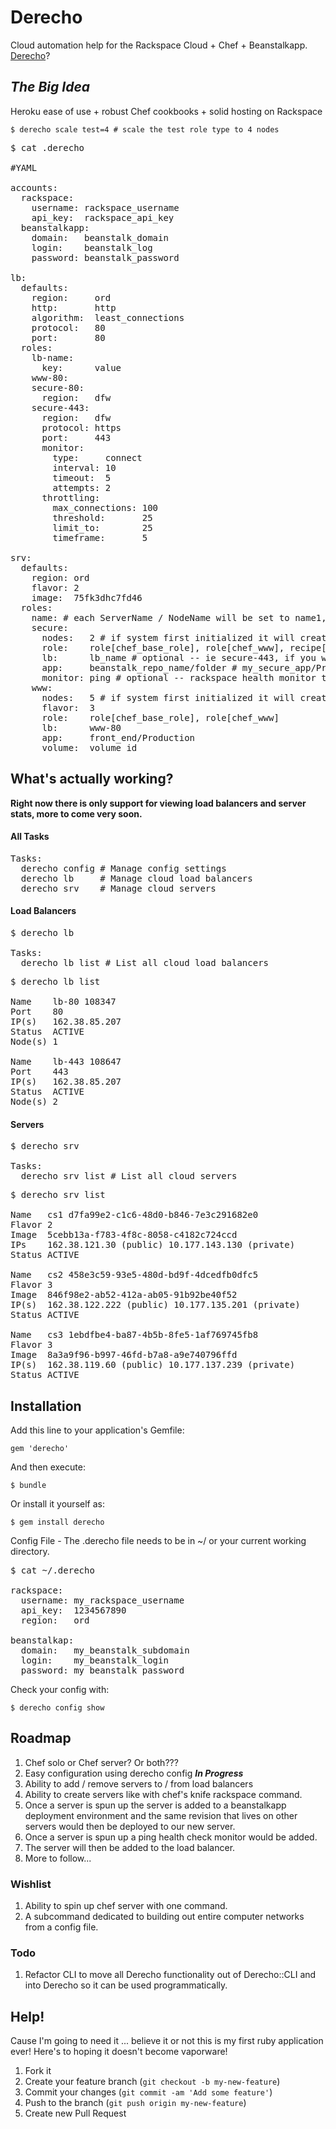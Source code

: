 # Derecho

Cloud automation help for the Rackspace Cloud + Chef + Beanstalkapp.  <a href="http://en.wikipedia.org/wiki/Derecho" target="_blank">Derecho</a>?

## <b><i>The Big Idea</i></b>
Heroku ease of use + robust Chef cookbooks + solid hosting on Rackspace
```
$ derecho scale test=4 # scale the test role type to 4 nodes
```
<pre>
$ cat .derecho

#YAML

accounts:
  rackspace:
    username: rackspace_username
    api_key:  rackspace_api_key
  beanstalkapp:
    domain:   beanstalk_domain
    login:    beanstalk_log
    password: beanstalk_password

lb:
  defaults:
    region:     ord
    http:       http
    algorithm:  least_connections
    protocol:   80
    port:       80
  roles:
    lb-name: 
      key:      value
    www-80:
    secure-80:
      region:   dfw
    secure-443:
      region:   dfw
      protocol: https
      port:     443
      monitor:
        type:     connect
        interval: 10
        timeout:  5
        attempts: 2
      throttling:
        max_connections: 100
        threshold:       25
        limit_to:        25
        timeframe:       5
    
srv:
  defaults:
    region: ord
    flavor: 2
    image:  75fk3dhc7fd46
  roles:
    name: # each ServerName / NodeName will be set to name1, name2, name3 etc
    secure:
      nodes:   2 # if system first initialized it will create 2 nodes
      role:    role[chef_base_role], role[chef_www], recipe[mod_ssl]
      lb:      lb_name # optional -- ie secure-443, if you want to attach to a load balancer
      app:     beanstalk_repo_name/folder # my_secure_app/Production
      monitor: ping # optional -- rackspace health monitor type
    www:
      nodes:   5 # if system first initialized it will create 5 nodes
      flavor:  3
      role:    role[chef_base_role], role[chef_www]
      lb:      www-80
      app:     front_end/Production
      volume:  volume_id
</pre>

## What's actually working?

<b>Right now there is only support for viewing load balancers and server stats, more to come very soon.</b>

#### All Tasks
<pre>
Tasks:
  derecho config # Manage config settings
  derecho lb     # Manage cloud load balancers
  derecho srv    # Manage cloud servers
</pre>

#### Load Balancers
<pre>
$ derecho lb

Tasks:
  derecho lb list # List all cloud load balancers
</pre>

<pre>
$ derecho lb list

Name    lb-80 108347
Port    80
IP(s)   162.38.85.207
Status  ACTIVE
Node(s) 1

Name    lb-443 108647
Port    443
IP(s)   162.38.85.207
Status  ACTIVE
Node(s) 2
</pre>

#### Servers
<pre>
$ derecho srv

Tasks:
  derecho srv list # List all cloud servers
</pre>

<pre>
$ derecho srv list

Name   cs1 d7fa99e2-c1c6-48d0-b846-7e3c291682e0
Flavor 2
Image  5cebb13a-f783-4f8c-8058-c4182c724ccd
IPs    162.38.121.30 (public) 10.177.143.130 (private)
Status ACTIVE

Name   cs2 458e3c59-93e5-480d-bd9f-4dcedfb0dfc5
Flavor 3
Image  846f98e2-ab52-412a-ab05-91b92be40f52
IP(s)  162.38.122.222 (public) 10.177.135.201 (private)
Status ACTIVE

Name   cs3 1ebdfbe4-ba87-4b5b-8fe5-1af769745fb8
Flavor 3
Image  8a3a9f96-b997-46fd-b7a8-a9e740796ffd
IP(s)  162.38.119.60 (public) 10.177.137.239 (private)
Status ACTIVE
</pre>

## Installation

Add this line to your application's Gemfile:

    gem 'derecho'

And then execute:

    $ bundle

Or install it yourself as:

    $ gem install derecho

Config File - The .derecho file needs to be in ~/ or your current working directory.
<pre>
$ cat ~/.derecho    

rackspace:
  username: my_rackspace_username
  api_key:  1234567890
  region:   ord

beanstalkap:
  domain:   my_beanstalk_subdomain
  login:    my_beanstalk_login
  password: my_beanstalk_password
</pre>

Check your config with:
```
$ derecho config show
```

## Roadmap

1. Chef solo or Chef server? Or both???
2. Easy configuration using derecho config <b><i>In Progress</i></b>
3. Ability to add / remove servers to / from load balancers
4. Ability to create servers like with chef's knife rackspace command.
5. Once a server is spun up the server is added to a beanstalkapp deployment environment and the same revision that lives on other servers would then be deployed to our new server.
6. Once a server is spun up a ping health check monitor would be added.
7. The server will then be added to the load balancer.
8. More to follow...

### Wishlist

1. Ability to spin up chef server with one command.
2. A subcommand dedicated to building out entire computer networks from a config file.

### Todo

1. Refactor CLI to move all Derecho functionality out of Derecho::CLI and into Derecho so it can be used programmatically.

## Help! 

Cause I'm going to need it ... believe it or not this is my first ruby application ever! Here's to hoping it doesn't become vaporware!

1. Fork it
2. Create your feature branch (`git checkout -b my-new-feature`)
3. Commit your changes (`git commit -am 'Add some feature'`)
4. Push to the branch (`git push origin my-new-feature`)
5. Create new Pull Request

